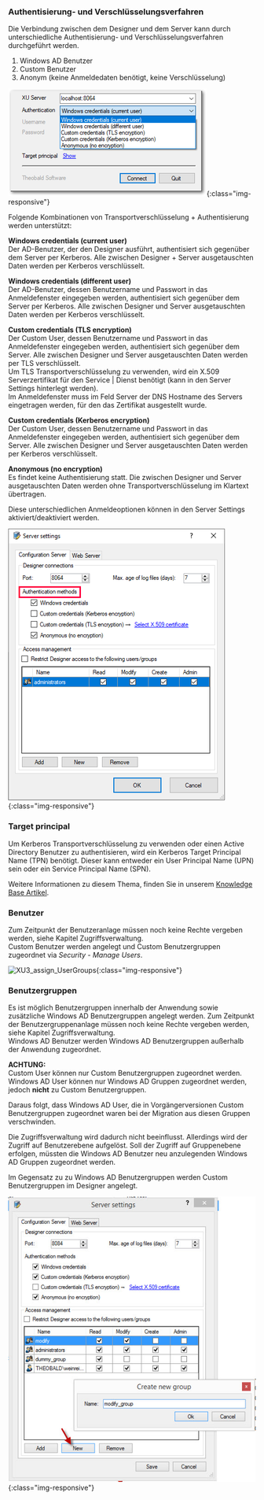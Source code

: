 ### Authentisierung- und Verschlüsselungsverfahren<br>
Die Verbindung zwischen dem Designer und dem Server kann durch unterschiedliche Authentisierung- und Verschlüsselungsverfahren durchgeführt werden. 

1. Windows AD Benutzer 
2. Custom Benutzer 
3. Anonym (keine Anmeldedaten benötigt, keine Verschlüsselung)

![XU3_Designer_Authentication](/img/content/xu/authentication_xu.png){:class="img-responsive"}

Folgende Kombinationen von Transportverschlüsselung + Authentisierung werden unterstützt:

**Windows credentials (current user)**<br>
Der AD-Benutzer, der den Designer ausführt, authentisiert sich gegenüber dem Server per Kerberos. Alle zwischen Designer + Server ausgetauschten Daten werden per Kerberos verschlüsselt.

**Windows credentials (different user)**<br> 
Der AD-Benutzer, dessen Benutzername und Passwort in das Anmeldefenster eingegeben werden, authentisiert sich gegenüber dem Server per Kerberos. Alle zwischen Designer und Server ausgetauschten Daten werden per Kerberos verschlüsselt.

**Custom credentials (TLS encryption)**<br>
Der Custom User, dessen Benutzername und Passwort in das Anmeldefenster eingegeben werden, authentisiert sich gegenüber dem Server. Alle zwischen Designer und Server ausgetauschten Daten werden per TLS verschlüsselt.<br>
Um TLS Transportverschlüsselung zu verwenden, wird ein X.509 Serverzertifikat für den Service | Dienst benötigt (kann in den Server Settings hinterlegt werden).<br>
Im Anmeldefenster muss im Feld Server der DNS Hostname des Servers eingetragen werden, für den das Zertifikat ausgestellt wurde.

**Custom credentials (Kerberos encryption)**<br>
Der Custom User, dessen Benutzername und Passwort in das Anmeldefenster eingegeben werden, authentisiert sich gegenüber dem Server. Alle zwischen Designer und Server ausgetauschten Daten werden per Kerberos verschlüsselt.

**Anonymous (no encryption)**<br>
Es findet keine Authentisierung statt. Die zwischen Designer und Server ausgetauschten Daten werden ohne Transportverschlüsselung im Klartext übertragen.

Diese unterschiedlichen Anmeldeoptionen können in den Server Settings aktiviert/deaktiviert werden.

![XU3_ServerSettings_authenticaion_methods](/img/content/xu/authentisierung_xu.png){:class="img-responsive"}

### Target principal<br>
Um Kerberos Transportverschlüsselung zu verwenden oder einen Active Directory Benutzer zu authentisieren, wird ein Kerberos Target Principal Name (TPN) benötigt. Dieser kann entweder ein User Principal Name (UPN) sein oder ein Service Principal Name (SPN).<br>

Weitere Informationen zu diesem Thema, finden Sie in unserem [Knowledge Base Artikel](https://kb.theobald-software.com/xtract-universal/target-principal-TPN).

### Benutzer<br>
Zum Zeitpunkt der Benutzeranlage müssen noch keine Rechte vergeben werden, siehe Kapitel Zugriffsverwaltung.<br>
Custom Benutzer werden angelegt und Custom Benutzergruppen zugeordnet via *Security - Manage Users*.

![XU3_assign_UserGroups](/img/content/XU3_assign_UserGroups.png){:class="img-responsive"}

### Benutzergruppen<br>
Es ist möglich Benutzergruppen innerhalb der Anwendung sowie zusätzliche Windows AD Benutzergruppen angelegt werden. 
Zum Zeitpunkt der Benutzergruppenanlage müssen noch keine Rechte vergeben werden, siehe Kapitel Zugriffsverwaltung.<br>
Windows AD Benutzer werden Windows AD Benutzergruppen außerhalb der Anwendung zugeordnet.

**ACHTUNG:**<br>
Custom User können nur Custom Benutzergruppen zugeordnet werden.<br>
Windows AD User können nur Windows AD Gruppen zugeordnet werden, jedoch **nicht** zu Custom Benutzergruppen. 

Daraus folgt, dass Windows AD User, die in Vorgängerversionen Custom Benutzergruppen zugeordnet waren bei der Migration aus diesen Gruppen verschwinden.

Die Zugriffsverwaltung wird dadurch nicht beeinflusst. Allerdings wird der Zugriff auf Benutzerebene aufgelöst. Soll der Zugriff auf Gruppenebene erfolgen, müssten die Windows AD Benutzer neu anzulegenden Windows AD Gruppen zugeordnet werden.

Im Gegensatz zu zu Windows AD Benutzergruppen werden Custom Benutzergruppen im Designer angelegt.

![XU3_new_UserGroup](/img/content/XU3_new_UserGroup.png){:class="img-responsive"}


